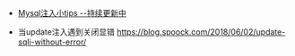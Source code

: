 * [Mysql注入小tips --持续更新中](https://www.cnblogs.com/piaomiaohongchen/p/9526006.html)
- 当update注入遇到关闭显错 https://blog.spoock.com/2018/06/02/update-sqli-without-error/



